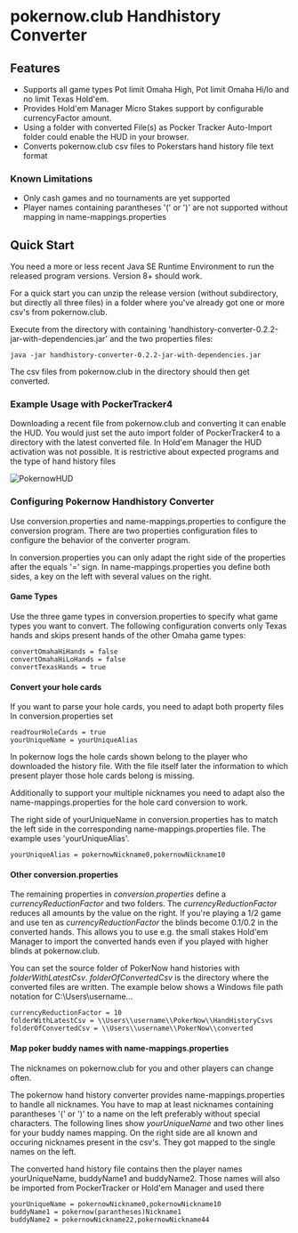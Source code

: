 pokernow.club Handhistory Converter
===================================

Features
--------
* Supports all game types Pot limit Omaha High, Pot limit Omaha Hi/lo and no limit Texas Hold'em.
* Provides Hold'em Manager Micro Stakes support by configurable currencyFactor amount.
* Using a folder with converted File(s) as Pocker Tracker Auto-Import folder could enable the HUD in your browser.  
* Converts pokernow.club csv files to Pokerstars hand history file text format

### Known Limitations
* Only cash games and no tournaments are yet supported
* Player names containing parantheses '(' or ')' are not supported without mapping in name-mappings.properties

Quick Start
-----------
You need a more or less recent Java SE Runtime Environment to run the released program versions. Version 8+ should work.

For a quick start you can unzip the release version (without subdirectory, but directly all three files) in a folder where you've already got one or more csv's from pokernow.club.

Execute from the directory with containing 'handhistory-converter-0.2.2-jar-with-dependencies.jar' and the two properties files:

```
java -jar handhistory-converter-0.2.2-jar-with-dependencies.jar
```

The csv files from pokernow.club in the directory should then get converted.

### Example Usage with PockerTracker4

Downloading a recent file from pokernow.club and converting it can enable the HUD.
You would just set the auto import folder of PockerTracker4 to a directory with the latest converted file.
In Hold'em Manager the HUD activation was not possible. It is restrictive about expected programs and the type of hand history files

![PokernowHUD](https://github.com/evolutionsoftswiss/pokernow-handhistory-converter/blob/develop/PokernowHud.png)

### Configuring Pokernow Handhistory Converter
Use conversion.properties and name-mappings.properties to configure the conversion program.
There are two properties configuration files to configure the behavior of the converter program.

In conversion.properties you can only adapt the right side of the properties after the equals '=' sign. In name-mappings.properties you define both sides, a key on the left with several values on the right.

#### Game Types
Use the three game types in conversion.properties to specify what game types you want to convert.
The following configuration converts only Texas hands and skips present hands of the other Omaha game types:

```
convertOmahaHiHands = false
convertOmahaHiLoHands = false
convertTexasHands = true
```

#### Convert your hole cards
If you want to parse your hole cards, you need to adapt both property files
In conversion.properties set

```
readYourHoleCards = true
yourUniqueName = yourUniqueAlias
```

In pokernow logs the hole cards shown belong to the player who downloaded the history file. With the file itself later the information to which present player those hole cards belong is missing.

Additionally to support your multiple nicknames you need to adapt also the name-mappings.properties for the hole card conversion to work.

The right side of yourUniqueName in conversion.properties has to match the left side in the corresponding name-mappings.properties file. The example uses 'yourUniqueAlias'.

```
yourUniqueAlias = pokernowNickname0,pokernowNickname10
```

#### Other conversion.properties

The remaining properties in *conversion.properties* define a *currencyReductionFactor* and two folders. The *currencyReductionFactor* reduces all amounts by the value on the right. If you're playing a 1$/2$ game and use ten as *currencyReductionFactor* the blinds become 0.1$/0.2$ in the converted hands. This allows you to use e.g. the small stakes Hold'em Manager to import the converted hands even if you played with higher blinds at pokernow.club.

You can set the source folder of PokerNow hand histories with *folderWithLatestCsv*. *folderOfConvertedCsv* is the directory where the converted files are written. The example below shows a Windows file path notation for C:\Users\username\...

```
currencyReductionFactor = 10
folderWithLatestCsv = \\Users\\username\\PokerNow\\HandHistoryCsvs
folderOfConvertedCsv = \\Users\\username\\PokerNow\\converted
```

#### Map poker buddy names with name-mappings.properties

The nicknames on pokernow.club for you and other players can change often.

The pokernow hand history converter provides name-mappings.properties to handle all nicknames.
You have to map at least nicknames containing parantheses '(' or ')' to a name on the left preferably without special characters.
The following lines show *yourUniqueName* and two other lines for your buddy names mapping. On the right side are all known and occuring nicknames present in the csv's. They got mapped to the single names on the left.

The converted hand history file contains then the player names yourUniqueName, buddyName1 and buddyName2. Those names will also be imported from PockerTracker or Hold'em Manager and used there

```
yourUniqueName = pokernowNickname0,pokernowNickname10
buddyName1 = pokernow(parantheses)Nickname1
buddyName2 = pokernowNickname22,pokernowNickname44
```